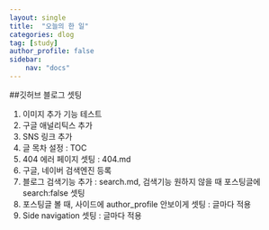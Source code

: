 ```yaml
---
layout: single
title:  "오늘의 한 일"
categories: dlog
tag: [study]
author_profile: false
sidebar:
    nav: "docs"
---
```


##깃허브 블로그 셋팅

1. 이미지 추가 기능 테스트
2. 구글 애널리틱스 추가
3. SNS 링크 추가
4. 글 목차 설정 : TOC
5. 404 에러 페이지 셋팅 : 404.md
6. 구글, 네이버 검색엔진 등록
7. 블로그 검색기능 추가 : search.md, 검색기능 원하지 않을 때 포스팅글에 search:false 셋팅
8. 포스팅글 볼 때, 사이드에 author_profile 안보이게 셋팅 : 글마다 적용
9. Side navigation 셋팅 : 글마다 적용
